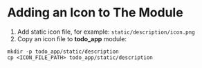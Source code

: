 # Adding an Icon to The Module

1. Add static icon file, for example:
```static/description/icon.png```
2. Copy an icon file to **todo_app** module:
```
mkdir -p todo_app/static/description
cp <ICON_FILE_PATH> todo_app/static/description
```